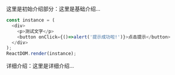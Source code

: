 这里是初始介绍部分：这里是基础介绍...

<!--start-code-->

```js
const instance = (
  <div>
    <p>测试文字</p>
    <button onClick={()=>alert('提示成功啦!')}>点击提示</button>
  </div>
);
ReactDOM.render(instance);
```

<!--end-code-->
详细介绍：这里是详细介绍...
